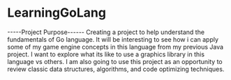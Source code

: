 # LearningGoLang

-----Project Purpose------
Creating a project to help understand the fundamentals of Go language. 
It will be interesting to see how i can apply some of my game engine concepts in this language from my previous Java project.
I want to explore what its like to use a graphics library in this language vs others.
I am also going to use this project as an opportunity to review classic data structures, algorithms, and code optimizing techniques.

